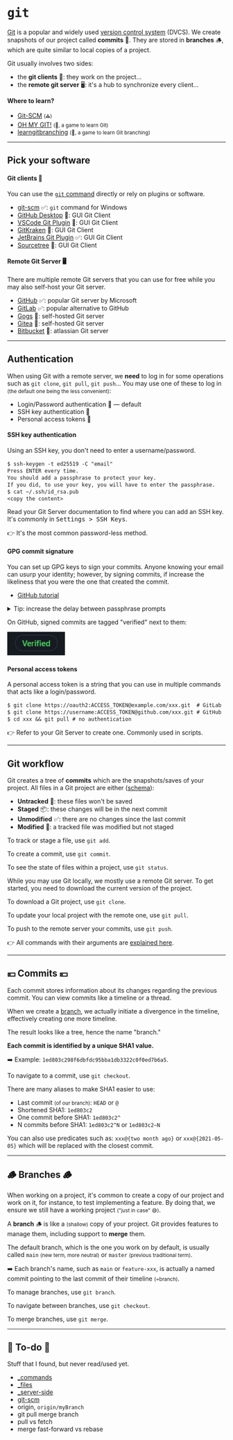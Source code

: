 # <samp>git</samp>

<div class="row row-cols-md-2"><div>

[Git](https://git-scm.com/) is a popular and widely used [version control system](../../_general/index.md) (DVCS). We create snapshots of our project called **commits** 🔐. They are stored in **branches** 🪵, which are quite similar to local copies of a project.

Git usually involves two sides:

* the **git clients** 👲: they work on the project...
* the **remote git server** 🖥: it's a hub to synchronize every client...
</div><div>

**Where to learn?**

* [Git-SCM](https://git-scm.com/doc) <small>(⛪)</small>
* [OH MY GIT!](https://ohmygit.org/) <small>(👻, a game to learn Git)</small>
* [learngitbranching](https://learngitbranching.js.org/) <small>(👻, a game to learn Git branching)</small>
</div></div>

<hr class="sep-both">

## Pick your software

<div class="row row-cols-md-2"><div>

#### Git clients 👲

You can use the [`git` command](../commands/index.md) directly or rely on plugins or software.

* [git-scm](https://git-scm.com/) ✅: `git` command for Windows
* [GitHub Desktop](https://desktop.github.com/) 🤔: GUI Git Client
* [VSCode Git Plugin](https://code.visualstudio.com/docs/sourcecontrol/overview) 🤔: GUI Git Client
* [GitKraken](https://www.gitkraken.com/) 👻: GUI Git Client 
* [JetBrains Git Plugin](https://www.jetbrains.com/help/idea/version-control-integration.html) ✅:  GUI Git Client
* [Sourcetree](https://www.sourcetreeapp.com/) 👻: GUI Git Client
</div><div>

#### Remote Git Server 🖥

There are multiple remote Git servers that you can use for free while you may also self-host your Git server.

* [GitHub](https://github.com/) ✅: popular Git server by Microsoft
* [GitLab](https://about.gitlab.com/) ✅: popular alternative to GitHub
* [Gogs](https://gogs.io/) 🤔: self-hosted Git server
* [Gitea](https://gitea.com/) 👻: self-hosted Git server
* [Bitbucket](https://bitbucket.org/) 👻: atlassian Git server
</div></div>

<hr class="sep-both">

## Authentication

<div class="row row-cols-md-2"><div>

When using Git with a remote server, we **need** to log in for some operations such as `git clone`, `git pull`, `git push`... You may use one of these to log in <small>(the default one being the less convenient)</small>:

* Login/Password authentication 🔑 — default
* SSH key authentication 🔐
* Personal access tokens 🎫

#### SSH key authentication

Using an SSH key, you don't need to enter a username/password. 

```shell!
$ ssh-keygen -t ed25519 -C "email"
Press ENTER every time.
You should add a passphrase to protect your key.
If you did, to use your key, you will have to enter the passphrase.
$ cat ~/.ssh/id_rsa.pub
<copy the content>
```

Read your Git Server documentation to find where you can add an SSH key. It's commonly in <kbd>Settings > SSH Keys</kbd>.

👉 It's the most common password-less method.
</div><div>

#### GPG commit signature

You can set up GPG keys to sign your commits. Anyone knowing your email can usurp your identity; however, by signing commits, if increase the likeliness that you were the one that created the commit.

* [GitHub tutorial](https://docs.github.com/en/github/authenticating-to-github/managing-commit-signature-verification/generating-a-new-gpg-key)

<details class="details-n">
<summary>Tip: increase the delay between passphrase prompts</summary>

You will need to **write a passphrase almost every time you are committing**, unless you provided your passphrase in the last **10 minutes**. You can increase the time your passphrase is cached

```bash
# note the location of the file
# this is usually ~/.gnupg/gpg-agent.conf
$ gpg-agent --gpgconf-list | head -n1
# create the file, or edit it
# cached 8 hours
$ echo "max-cache-ttl 28800" >> ~/.gnupg/gpg-agent.conf
$ echo "default-cache-ttl 28800" >> ~/.gnupg/gpg-agent.conf
# reload
$ gpg-connect-agent reloadagent /bye
```
</details>

On GitHub, signed commits are tagged "verified" next to them:

<div class="text-center">

![Verified commit](_images/gpg.png)
</div>

#### Personal access tokens

A personal access token is a string that you can use in multiple commands that acts like a login/password.

```shell!
$ git clone https://oauth2:ACCESS_TOKEN@example.com/xxx.git  # GitLab
$ git clone https://username:ACCESS_TOKEN@github.com/xxx.git # GitHub
$ cd xxx && git pull # no authentication
```

👉 Refer to your Git Server to create one. Commonly used in scripts.
</div></div>

<hr class="sep-both">

## Git workflow

<div class="row row-cols-md-2"><div>

Git creates a tree of **commits** which are the snapshots/saves of your project. All files in a Git project are either ([schema](https://git-scm.com/book/en/v2/Git-Basics-Recording-Changes-to-the-Repository)):

* **Untracked** 🚮: these files won't be saved
* **Staged** 📦: these changes will be in the next commit
* **Unmodified** ✅: there are no changes since the last commit
* **Modified** 🫧: a tracked file was modified but not staged

To track or stage a file, use `git add`.

To create a commit, use `git commit`.

To see the state of files within a project, use `git status`.
</div><div>

While you may use Git locally, we mostly use a remote Git server. To get started, you need to download the current version of the project.

To download a Git project, use `git clone`.

To update your local project with the remote one, use `git pull`.

To push to the remote server your commits, use `git push`.

👉 All commands with their arguments are [explained here](../commands/index.md#basic-git-commands).
</div></div>

<hr class="sep-both">

## 💴 Commits 💴

<div class="row row-cols-md-2"><div>

Each commit stores information about its changes regarding the previous commit. You can view commits like a timeline or a thread.

When we create a [branch](#-branches-), we actually initiate a divergence in the timeline, effectively creating one more timeline.

The result looks like a tree, hence the name "branch."

**Each commit is identified by a unique SHA1 value.**

➡️ Example: `1ed803c298f6dbfdc95bba1db3322c0f0ed7b6a5`.
</div><div>

To navigate to a commit, use `git checkout`.

There are many aliases to make SHA1 easier to use:

* Last commit <small>(of our branch)</small>: `HEAD` or `@`
* Shortened SHA1: `1ed803c2`
* One commit before SHA1: `1ed803c2^`
* N commits before SHA1: `1ed803c2^N` or `1ed803c2~N`

You can also use predicates such as: `xxx@{two month ago}` or `xxx@{2021-05-05}` which will be replaced with the closest commit.
</div></div>

<hr class="sep-both">

## 🪵 Branches 🪵

<div class="row row-cols-md-2"><div>

When working on a project, it's common to create a copy of our project and work on it, for instance, to test implementing a feature. By doing that, we ensure we still have a working project <small>("just in case" 😅)</small>.

A **branch** 🪵 is like a <small>(shallow)</small> copy of your project. Git provides features to manage them, including support to **merge** them.

The default branch, which is the one you work on by default, is usually called `main` <small>(new term, more neutral)</small> or `master` <small>(previous traditional term)</small>.

➡️ Each branch's name, such as `main` or `feature-xxx`, is actually a named commit pointing to the last commit of their timeline <small>(=branch)</small>.
</div><div>

To manage branches, use `git branch`.

To navigate between branches, use `git checkout`.

To merge branches, use `git merge`.
</div></div>

<hr class="sep-both">

## 👻 To-do 👻

Stuff that I found, but never read/used yet.

<div class="row row-cols-md-2"><div>

* [_commands](_commands.md)
* [_files](_files.md)
* [_server-side](server-side.md)
* [git-scm](https://git-scm.com/)
* origin, `origin/myBranch`
* git pull merge branch
* pull vs fetch
* merge fast-forward vs rebase
</div><div>


</div></div>
